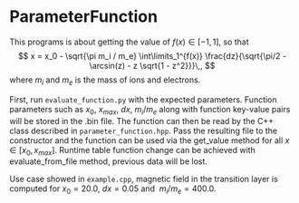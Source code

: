 # ParameterFunction

This programs is about getting the value of $f(x) \in [-1, 1]$, so that
$$
  x = x_0 - \sqrt{\pi m_i / m_e}
    \int\limits_1^{f(x)} \frac{dz}{\sqrt{\pi/2 - \arcsin(z) - z \sqrt{1 - z^2}}}\,,
$$
where $m_i$ and $m_e$ is the mass of ions and electrons.

First, run `evaluate_function.py` with the expected parameters.
Function parameters such as $x_0$, $x_{max}$, $dx$, $m_i/m_e$ along
with function key-value pairs will be stored in the .bin file.
The function can then be read by the C++ class described in
`parameter_function.hpp`. Pass the resulting file to the
constructor and the function can be used via the get_value method
for all $x \in [x_0,\, x_{max}]$. Runtime table function change can
be achieved with evaluate_from_file method, previous data will be lost.

Use case showed in `example.cpp`, magnetic field in the transition
layer is computed for $x_0 = 20.0,~dx = 0.05$ and $~m_i/m_e = 400.0.$